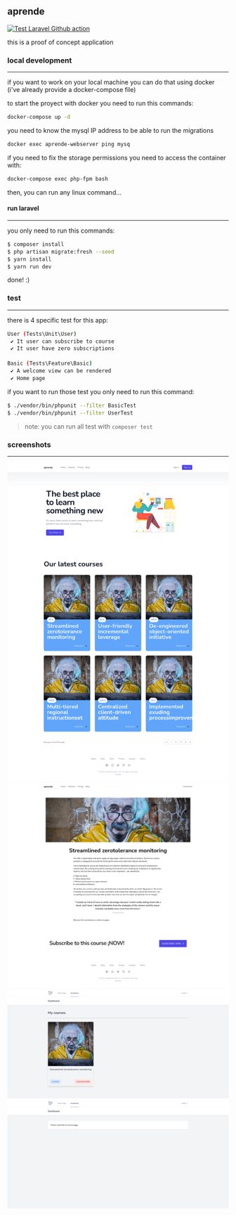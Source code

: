 ## aprende

[![Test Laravel Github action](https://github.com/abr4xas/aprende/actions/workflows/laravel.yml/badge.svg?branch=master)](https://github.com/abr4xas/aprende/actions/workflows/laravel.yml)


this is a proof of concept application



### local development
---

if you want to work on your local machine you can do that using docker (i've already provide a docker-compose file)

to start the proyect with docker you need to run this commands:

```bash
docker-compose up -d
```

you need to know the mysql IP address to be able to run the migrations

```bash
docker exec aprende-webserver ping mysq
```

if you need to fix the storage permissions you need to access the container with:

```bash
docker-compose exec php-fpm bash
```
then, you can run any linux command...


#### run laravel
---

you only need to run this commands:


```bash
$ composer install
$ php artisan migrate:fresh --seed
$ yarn install
$ yarn run dev
```

done! :)


### test

---

there is 4 specific test for this app:

```bash
User (Tests\Unit\User)
 ✔ It user can subscribe to course
 ✔ It user have zero subscriptions

Basic (Tests\Feature\Basic)
 ✔ A welcome view can be rendered
 ✔ Home page
```

if you want to run those test you only need to run this command:

```bash
$ ./vendor/bin/phpunit --filter BasicTest
$ ./vendor/bin/phpunit --filter UserTest
```

> note: you can run all test with `composer test`


### screenshots

___

![](./screenshots/1.png)
![](./screenshots/2.png)
![](./screenshots/3.png)
![](./screenshots/4.png)
